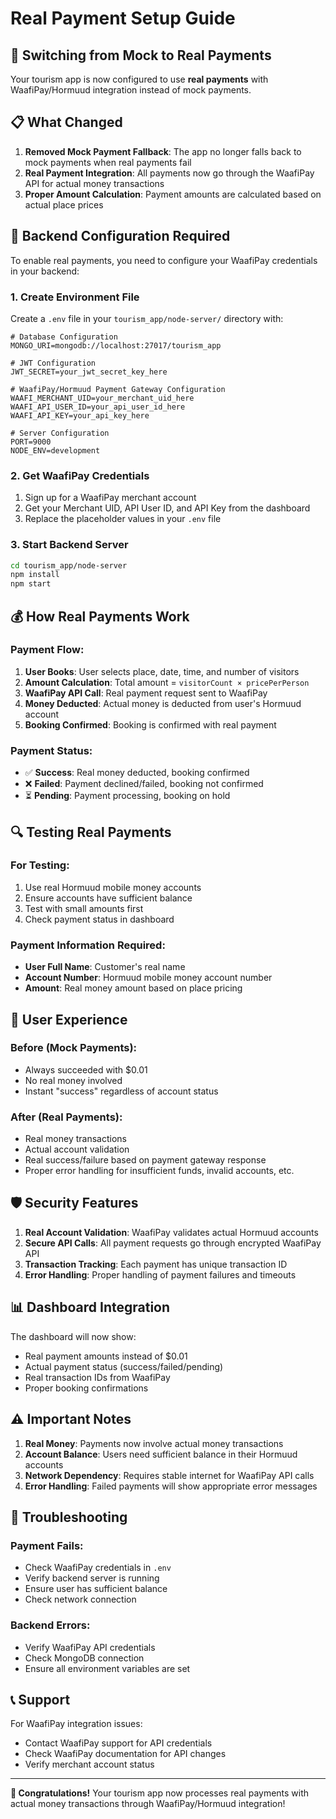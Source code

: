 # Real Payment Setup Guide

## 🚀 Switching from Mock to Real Payments

Your tourism app is now configured to use **real payments** with WaafiPay/Hormuud integration instead of mock payments.

## 📋 What Changed

1. **Removed Mock Payment Fallback**: The app no longer falls back to mock payments when real payments fail
2. **Real Payment Integration**: All payments now go through the WaafiPay API for actual money transactions
3. **Proper Amount Calculation**: Payment amounts are calculated based on actual place prices

## 🔧 Backend Configuration Required

To enable real payments, you need to configure your WaafiPay credentials in your backend:

### 1. Create Environment File
Create a `.env` file in your `tourism_app/node-server/` directory with:

```env
# Database Configuration
MONGO_URI=mongodb://localhost:27017/tourism_app

# JWT Configuration
JWT_SECRET=your_jwt_secret_key_here

# WaafiPay/Hormuud Payment Gateway Configuration
WAAFI_MERCHANT_UID=your_merchant_uid_here
WAAFI_API_USER_ID=your_api_user_id_here
WAAFI_API_KEY=your_api_key_here

# Server Configuration
PORT=9000
NODE_ENV=development
```

### 2. Get WaafiPay Credentials
1. Sign up for a WaafiPay merchant account
2. Get your Merchant UID, API User ID, and API Key from the dashboard
3. Replace the placeholder values in your `.env` file

### 3. Start Backend Server
```bash
cd tourism_app/node-server
npm install
npm start
```

## 💰 How Real Payments Work

### Payment Flow:
1. **User Books**: User selects place, date, time, and number of visitors
2. **Amount Calculation**: Total amount = `visitorCount × pricePerPerson`
3. **WaafiPay API Call**: Real payment request sent to WaafiPay
4. **Money Deducted**: Actual money is deducted from user's Hormuud account
5. **Booking Confirmed**: Booking is confirmed with real payment

### Payment Status:
- ✅ **Success**: Real money deducted, booking confirmed
- ❌ **Failed**: Payment declined/failed, booking not confirmed
- ⏳ **Pending**: Payment processing, booking on hold

## 🔍 Testing Real Payments

### For Testing:
1. Use real Hormuud mobile money accounts
2. Ensure accounts have sufficient balance
3. Test with small amounts first
4. Check payment status in dashboard

### Payment Information Required:
- **User Full Name**: Customer's real name
- **Account Number**: Hormuud mobile money account number
- **Amount**: Real money amount based on place pricing

## 📱 User Experience

### Before (Mock Payments):
- Always succeeded with $0.01
- No real money involved
- Instant "success" regardless of account status

### After (Real Payments):
- Real money transactions
- Actual account validation
- Real success/failure based on payment gateway response
- Proper error handling for insufficient funds, invalid accounts, etc.

## 🛡️ Security Features

1. **Real Account Validation**: WaafiPay validates actual Hormuud accounts
2. **Secure API Calls**: All payment requests go through encrypted WaafiPay API
3. **Transaction Tracking**: Each payment has unique transaction ID
4. **Error Handling**: Proper handling of payment failures and timeouts

## 📊 Dashboard Integration

The dashboard will now show:
- Real payment amounts instead of $0.01
- Actual payment status (success/failed/pending)
- Real transaction IDs from WaafiPay
- Proper booking confirmations

## ⚠️ Important Notes

1. **Real Money**: Payments now involve actual money transactions
2. **Account Balance**: Users need sufficient balance in their Hormuud accounts
3. **Network Dependency**: Requires stable internet for WaafiPay API calls
4. **Error Handling**: Failed payments will show appropriate error messages

## 🔧 Troubleshooting

### Payment Fails:
- Check WaafiPay credentials in `.env`
- Verify backend server is running
- Ensure user has sufficient balance
- Check network connection

### Backend Errors:
- Verify WaafiPay API credentials
- Check MongoDB connection
- Ensure all environment variables are set

## 📞 Support

For WaafiPay integration issues:
- Contact WaafiPay support for API credentials
- Check WaafiPay documentation for API changes
- Verify merchant account status

---

**🎉 Congratulations!** Your tourism app now processes real payments with actual money transactions through WaafiPay/Hormuud integration!
